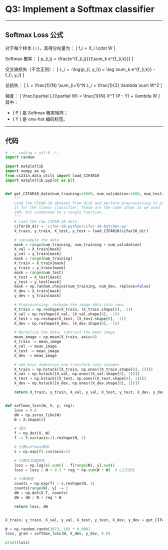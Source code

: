 # Q3: Implement a Softmax classifier

--- 

## Softmax Loss 公式

对于每个样本 \( i \)，其得分向量为：
\[
f_i = X_i \cdot W
\]

Softmax 概率：
\[
p_{i,j} = \frac{e^{f_{i,j}}}{\sum_k e^{f_{i,k}}}
\]

交叉熵损失（不含正则）：
\[
L_i = -\log(p_{i, y_i}) = \log \sum_k e^{f_{i,k}} - f_{i, y_i}
\]

总损失：
\[
L = \frac{1}{N} \sum_{i=1}^N L_i + \frac{1}{2} \lambda \sum W^2
\]

梯度：
\[
\frac{\partial L}{\partial W} = \frac{1}{N} X^T (P - Y) + \lambda W
\]
其中：
- \( P \) 是 Softmax 概率矩阵；
- \( Y \) 是 one-hot 编码标签。

---

## 代码

```python
# -*- coding = utf-8 -*-
import random

import matplotlib
import numpy as np
from cs231n.data_utils import load_CIFAR10
import matplotlib.pyplot as plt


def get_CIFAR10_data(num_training=49000, num_validation=1000, num_test=1000, num_dev=500):
    """
    Load the CIFAR-10 dataset from disk and perform preprocessing to prepare
    it for the linear classifier. These are the same steps as we used for the
    SVM, but condensed to a single function.
    """
    # Load the raw CIFAR-10 data
    cifar10_dir = 'cifar-10-python/cifar-10-batches-py'
    X_train, y_train, X_test, y_test = load_CIFAR10(cifar10_dir)

    # subsample the data
    mask = range(num_training, num_training + num_validation)
    X_val = X_train[mask]
    y_val = y_train[mask]
    mask = range(num_training)
    X_train = X_train[mask]
    y_train = y_train[mask]
    mask = range(num_test)
    X_test = X_test[mask]
    y_test = y_test[mask]
    mask = np.random.choice(num_training, num_dev, replace=False)
    X_dev = X_train[mask]
    y_dev = y_train[mask]

    # Preprocessing: reshape the image data into rows
    X_train = np.reshape(X_train, (X_train.shape[0], -1))
    X_val = np.reshape(X_val, (X_val.shape[0], -1))
    X_test = np.reshape(X_test, (X_test.shape[0], -1))
    X_dev = np.reshape(X_dev, (X_dev.shape[0], -1))

    # Normalize the data: subtract the mean image
    mean_image = np.mean(X_train, axis=0)
    X_train -= mean_image
    X_val -= mean_image
    X_test -= mean_image
    X_dev -= mean_image

    # add bias dimension and transform into columns
    X_train = np.hstack([X_train, np.ones((X_train.shape[0], 1))])
    X_val = np.hstack([X_val, np.ones((X_val.shape[0], 1))])
    X_test = np.hstack([X_test, np.ones((X_test.shape[0], 1))])
    X_dev = np.hstack([X_dev, np.ones((X_dev.shape[0], 1))])

    return X_train, y_train, X_val, y_val, X_test, y_test, X_dev, y_dev


def softmax_loss(W, X, y, reg):
    loss = 0.0
    dW = np.zeros_like(W)
    N = X.shape[0]

    # 得分
    f = np.dot(X, W)
    f -= f.max(axis=1).reshape(N, 1)

    # 计算softmax概率
    s = np.exp(f).sum(axis=1)

    # 计算交叉熵损失
    loss = np.log(s).sum() - f[range(N), y].sum()
    loss = loss / N + 0.5 * reg * np.sum(W * W)  # L2正则化

    # 计算梯度
    counts = np.exp(f) / s.reshape(N, 1)
    counts[range(N), y] -= 1
    dW = np.dot(X.T, counts)
    dW = dW / N + reg * W

    return loss, dW


X_train, y_train, X_val, y_val, X_test, y_test, X_dev, y_dev = get_CIFAR10_data()

W = np.random.randn(3073, 10) * 0.0001
loss, grad = softmax_loss(W, X_dev, y_dev, 0.0)

print(loss)

```